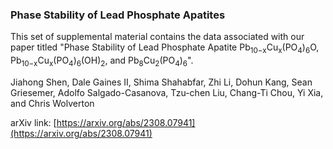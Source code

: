 ### Phase Stability of Lead Phosphate Apatites

This set of supplemental material contains the data associated with our paper titled
"Phase Stability of Lead Phosphate Apatite Pb<sub>10−x</sub>Cu<sub>x</sub>(PO<sub>4</sub>)<sub>6</sub>O, Pb<sub>10−x</sub>Cu<sub>x</sub>(PO<sub>4</sub>)<sub>6</sub>(OH)<sub>2</sub>, and Pb<sub>8</sub>Cu<sub>2</sub>(PO<sub>4</sub>)<sub>6</sub>".

Jiahong Shen, Dale Gaines II, Shima Shahabfar, Zhi Li, Dohun Kang, Sean Griesemer, Adolfo Salgado-Casanova, Tzu-chen Liu, Chang-Ti Chou, Yi Xia, and Chris Wolverton

arXiv link: [https://arxiv.org/abs/2308.07941](https://arxiv.org/abs/2308.07941)
